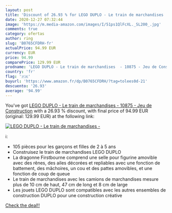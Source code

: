```yaml
---
layout: post
title: 'Discount of 26.93 % for LEGO DUPLO - Le train de marchandises  -'
date: 2020-12-27 07:32:44
image: 'https://m.media-amazon.com/images/I/51ps1QlFcXL._SL200_.jpg'
comments: true
category: ofertas
author: ring
slug: 'B0765CFDRH-fr'
actualPrice: 94.99 EUR
currency: EUR
price: 94.99
comparePrice: 129.99 EUR
prodname: 'LEGO DUPLO - Le train de marchandises  - 10875 - Jeu de Construction'
country: 'fr'
flag: '🇫🇷'
buyurl: 'https://www.amazon.fr/dp/B0765CFDRH/?tag=tolees0d-21'
descuento: '26.93'
average: '94.99'
---
```


You've got [LEGO DUPLO - Le train de marchandises  - 10875 - Jeu de Construction](https://www.amazon.fr/dp/B0765CFDRH/?tag=tolees0d-21) with a  26.93 % discount, with final price of 94.99 EUR (original: 129.99 EUR) at the following link:

[![LEGO DUPLO - Le train de marchandises  -](https://m.media-amazon.com/images/I/51ps1QlFcXL._SL200_.jpg)](https://www.amazon.fr/dp/B0765CFDRH/?tag=tolees0d-21)

ℹ️:

- 105 pièces pour les garçons et filles de 2 à 5 ans
- Construisez le train de marchandises LEGO DUPLO
- La dragonne Firstbourne comprend une selle pour figurine amovible avec des rênes, des ailes décorées et repliables avec une fonction de battement, des mâchoires, un cou et des pattes amovibles, et une fonction de coup de queue
- Le train de marchandises avec les camions de marchandises mesure plus de 10 cm de haut, 47 cm de long et 8 cm de large
- Les jouets LEGO DUPLO sont compatibles avec les autres ensembles de construction DUPLO pour une construction créative

[Check the deal!!](https://www.amazon.fr/dp/B0765CFDRH/?tag=tolees0d-21)
